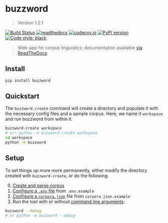 # buzzword

> Version 1.2.1

[![Build Status](https://travis-ci.org/interrogator/buzzword.svg?branch=master)](https://travis-ci.org/interrogator/buzzword)
[![readthedocs](https://readthedocs.org/projects/buzzword/badge/?version=latest)](https://buzzword.readthedocs.io/en/latest/)
[![codecov.io](https://codecov.io/gh/interrogator/buzzword/branch/master/graph/badge.svg)](https://codecov.io/gh/interrogator/buzzword)
[![PyPI version](https://badge.fury.io/py/buzzword.svg)](https://badge.fury.io/py/buzzword)
[![Code style: black](https://img.shields.io/badge/code%20style-black-000000.svg)](https://github.com/python/black)

> Web-app for corpus linguistics; documentation available [via ReadTheDocs](https://buzzword.readthedocs.io/en/latest/)

## Install

```bash
pip install buzzword
```

## Quickstart

The `buzzword.create` command will create a directory and populate it with the necessary config files and a sample corpus. Here, we name it `workspace` and run buzzword from within it.

```bash
buzzword-create workspace
# or: python -m buzzword.create workspace
cd workspace
python -m buzzword
```

## Setup

To set things up more more permanently, either modify the directory created with `buzzword-create`, or do the following:

0. [Create and parse corpus](https://buzzword.readthedocs.io/en/latest/building/)
1. [Configure a `.env` file](https://buzzword.readthedocs.io/en/latest/run/) from `.env.example`
2. [Configure a `corpora.json`](https://buzzword.readthedocs.io/en/latest/run/) file from `corpora.json.example`
3. Run the tool with or without [command line arguments](https://buzzword.readthedocs.io/en/latest/run/):

```bash
buzzword --debug
# or python -m buzzword --debug
```
